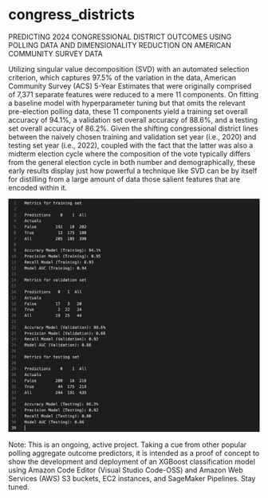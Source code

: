 # congress_districts
PREDICTING 2024 CONGRESSIONAL DISTRICT OUTCOMES USING POLLING DATA AND DIMENSIONALITY REDUCTION ON AMERICAN COMMUNITY SURVEY DATA

Utilizing singular value decomposition (SVD) with an automated selection criterion, which captures 97.5% of the variation in the data, American Community Survey (ACS) 5-Year Estimates that were originally comprised of 7,371 separate features were reduced to a mere 11 components. On fitting a baseline model with hyperparameter tuning but that omits the relevant pre-election polling data, these 11 components yield a training set overall accuracy of 94.1%, a validation set overall accuracy of 88.6%, and a testing set overall accuracy of 86.2%. Given the shifting congressional district lines between the naively chosen training and validation set year (i.e., 2020) and testing set year (i.e., 2022), coupled with the fact that the latter was also a midterm election cycle where the composition of the vote typically differs from the general election cycle in both number and demographically, these early results display just how powerful a technique like SVD can be by itself for distilling from a large amount of data those salient features that are encoded within it.

![metrics](images/metrics.png)

Note: This is an ongoing, active project. Taking a cue from other popular polling aggregate outcome predictors, it is intended as a proof of concept to show the development and deployment of an XGBoost classification model using Amazon Code Editor (Visual Studio Code-OSS) and Amazon Web Services (AWS) S3 buckets, EC2 instances, and SageMaker Pipelines. Stay tuned.